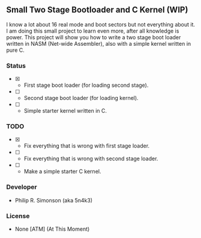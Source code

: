 ## Small Two Stage Bootloader and C Kernel (WIP)

I know a lot about 16 real mode and boot sectors but not everything about it. I
am doing this small project to learn even more, after all knowledge is power. This
project will show you how to write a two stage boot loader written in NASM (Net-wide Assembler), also with a simple kernel
written in pure C.

### Status

 - [x] - First stage boot loader (for loading second stage).
 - [ ] - Second stage boot loader (for loading kernel).
 - [ ] - Simple starter kernel written in C.

### TODO

 - [x] - Fix everything that is wrong with first stage loader.
 - [ ] - Fix everything that is wrong with second stage loader.
 - [ ] - Make a simple starter C kernel.

### Developer

 - Philip R. Simonson (aka 5n4k3)

### License

 - None [ATM] (At This Moment)
